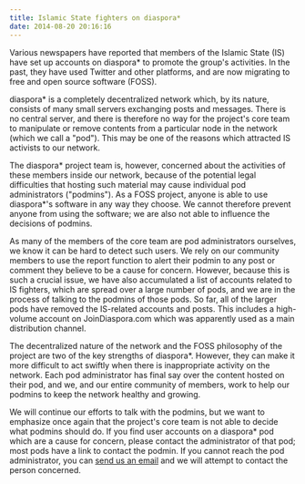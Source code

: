 ```yaml
---
title: Islamic State fighters on diaspora*
date: 2014-08-20 20:16:16
---
```


Various newspapers have reported that members of the Islamic State (IS) have set up accounts on diaspora\* to promote the group's activities. In the past, they have used Twitter and other platforms, and are now migrating to free and open source software (FOSS).

diaspora\* is a completely decentralized network which, by its nature, consists of many small servers exchanging posts and messages. There is no central server, and there is therefore no way for the project's core team to manipulate or remove contents from a particular node in the network (which we call a "pod"). This may be one of the reasons which attracted IS activists to our network.

The diaspora\* project team is, however, concerned about the activities of these members inside our network, because of the potential legal difficulties that hosting such material may cause individual pod administrators ("podmins"). As a FOSS project, anyone is able to use diaspora\*'s software in any way they choose. We cannot therefore prevent anyone from using the software; we are also not able to influence the decisions of podmins.

As many of the members of the core team are pod administrators ourselves, we know it can be hard to detect such users. We rely on our community members to use the report function to alert their podmin to any post or comment they believe to be a cause for concern. However, because this is such a crucial issue, we have also accumulated a list of accounts related to IS fighters, which are spread over a large number of pods, and we are in the process of talking to the podmins of those pods. So far, all of the larger pods have removed the IS-related accounts and posts. This includes a high-volume account on JoinDiaspora.com which was apparently used as a main distribution channel.

The decentralized nature of the network and the FOSS philosophy of the project are two of the key strengths of diaspora\*. However, they can make it more difficult to act swiftly when there is inappropriate activity on the network. Each pod administrator has final say over the content hosted on their pod, and we, and our entire community of members, work to help our podmins to keep the network healthy and growing.

We will continue our efforts to talk with the podmins, but we want to emphasize once again that the project's core team is not able to decide what podmins should do. If you find user accounts on a diaspora\* pod which are a cause for concern, please contact the administrator of that pod; most pods have a link to contact the podmin. If you cannot reach the pod administrator, you can [send us an email](mailto:team@diasporafoundation.org) and we will attempt to contact the person concerned.
